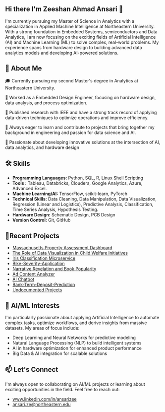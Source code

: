 ## Hi there I'm Zeeshan Ahmad Ansari 👋

I'm currently pursuing my Master of Science in Analytics with a specialization in Applied Machine Intelligence at Northeastern University. With a strong foundation in Embedded Systems, semiconductors and Data Analytics, I am now focusing on the exciting fields of Artificial Intelligence (AI) and Machine Learning (ML) to solve complex, real-world problems. My experience spans from hardware design to building advanced data analytics models and developing AI-powered solutions.



🚀 About Me
------------------------------
🎓 Currently pursuing my second Master's degree in Analytics at Northeastern University.

💼 Worked as a Embedded Design Engineer, focusing on hardware design, data analysis, and process optimization.

🏅 Published research with IEEE and have a strong track record of applying data-driven techniques to optimize operations and improve efficiency.

🌱 Always eager to learn and contribute to projects that bring together my background in engineering and passion for data science and AI.

🌱 Passionate about developing innovative solutions at the intersection of AI, data analytics, and hardware design


**🛠 Skills**
---------------

+ **Programming Languages:** Python, SQL, R, Linux Shell Scripting
+ **Tools :** Tableau, Databricks, Cloudera, Google Analytics, Azure, Advanced Excel.
+ **Machine Learning/AI:** TensorFlow, scikit-learn, PyTorch
+ **Technical Skills:** Data Cleaning, Data Manipulation, Data Visualization, Regression (Linear and Logistics), Predictive Analysis, Classification, Time Series Analysis, Hypothesis Testing.
+ **Hardware Design:** Schematic Design, PCB Design
+ **Version Control:** Git, GitHub



🎯Recent Projects
----------------------------

+ [Massachusetts Property Assessment Dashboard](https://github.com/Zeeshan13/property_assessment_dashboard)
+ [The Role of Data Visualization in Child Welfare Initiatives](https://github.com/Zeeshan13/ChildWelfare-DataViz)
+ [Iris Classification Microservice](https://github.com/Zeeshan13/1stMicroservice_IRIS_Data)
+ [Bike-Severity-Application](https://github.com/Zeeshan13/Cyclist-SafetyPredictorApp)
+ [Narrative Revelation and Book Popularity](https://github.com/Zeeshan13/BookPopularity-KLDAnalysis)
+ [Ad Content Analyzer](https://github.com/Zeeshan13/VideoAd-Analyzer)
+ [AI Chatbot](https://github.com/Zeeshan13/ChatAppWithGemini)
+ [Bank-Term-Deposit-Prediction](https://github.com/Zeeshan13/Bank-Term-Deposit-Prediction)
+ [Undocumented Projects](https://github.com/Zeeshan13/Colab_Codes)
  
  


**🤖 AI/ML Interests**
--------------------------

I'm particularly passionate about applying Artificial Intelligence to automate complex tasks, optimize workflows, and derive insights from massive datasets.
My areas of focus include:

+ Deep Learning and Neural Networks for predictive modeling
+ Natural Language Processing (NLP) to build intelligent systems
+ AI in hardware optimization for enhanced product performance
+ Big Data & AI integration for scalable solutions


**📫 Let's Connect**
--------------------------

I'm always open to collaborating on AI/ML projects or learning about exciting opportunities in the field. Feel free to reach out:

+ www.linkedin.com/in/ansarizee
+ ansari.ze@northeastern.edu


